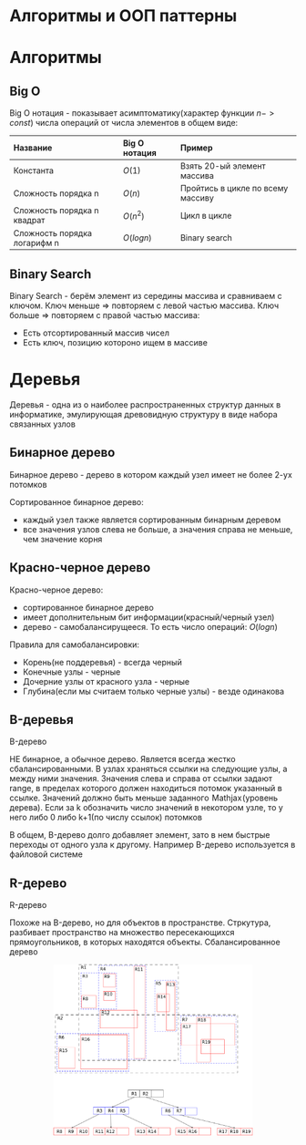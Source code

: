# Алгоритмы и ООП паттерны

# Алгоритмы

## Big O

Big O нотация - показывает асимптоматику(характер функции $n -> const$) числа операций от числа элементов в общем виде:

| Название                     | Big O нотация | Пример                            |
| :--------------------------- | :------------ | :-------------------------------- |
| Константа                    | $O(1)$        | Взять 20-ый элемент массива       |
| Сложность порядка n          | $O(n)$        | Пройтись в цикле по всему массиву |
| Сложность порядка n квадрат  | $O(n^2)$      | Цикл в цикле                      |
| Сложность порядка логарифм n | $O(log{n})$   | Binary search                     |

## Binary Search

Binary Search - берём элемент из середины массива и сравниваем с ключом. Ключ меньше => повторяем с левой частью массива. Ключ больше => повторяем с правой частью массива:

-   Есть отсортированный массив чисел
-   Есть ключ, позицию котороно ищем в массиве

# Деревья

Деревья - одна из о наиболее распространенных структур данных в информатике, эмулирующая древовидную структуру в виде набора связанных узлов

## Бинарное дерево

Бинарное дерево - дерево в котором каждый узел имеет не более 2-ух потомков

Сортированное бинарное дерево:

-   каждый узел также является сортированным бинарным деревом
-   все значения узлов слева не больше, а значения справа не меньше, чем значение корня

## Красно-черное дерево

Красно-черное дерево:

-   сортированное бинарное дерево
-   имеет дополнительным бит информации(красный/черный узел)
-   дерево - самобалансирущееся. То есть число операций: $O(log{n})$

Правила для самобалансировки:

-   Корень(не поддеревья) - всегда черный
-   Конечные узлы - черные
-   Дочерние узлы от красного узла - черные
-   Глубина(если мы считаем только черные узлы) - везде одинакова

## B-деревья

B-дерево

НЕ бинарное, а обычное дерево. Является всегда жестко сбалансированными. В узлах храняться ссылки на следующие узлы, а между ними значения. Значения слева и справа от ссылки задают range, в пределах которого должен находиться потомок указанный в ссылке. Значений должно быть меньше заданного  Mathjax (уровень дерева). Если за k обозначить число значений в некотором узле, то у него либо 0 либо k+1(по числу ссылок) потомков

В общем, B-дерево долго добавляет элемент, зато в нем быстрые переходы от одного узла к другому. Например B-дерево используется в файловой системе

## R-дерево

R-дерево

Похоже на B-дерево, но для объектов в пространстве. Стркутура, разбивает пространство на множество пересекающихся прямоугольников, в которых находятся объекты. Сбалансированное дерево

<img src="./source/00-RTree.png" style="display: block; height: 300px; margin: auto;"/>
